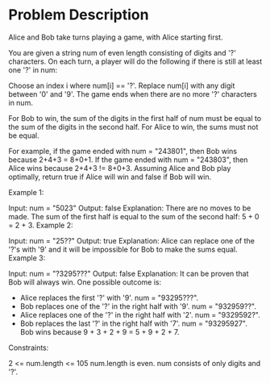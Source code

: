 # Problem Description 

Alice and Bob take turns playing a game, with Alice starting first.

You are given a string num of even length consisting of digits and '?' characters. On each turn, a player will do the following if there is still at least one '?' in num:

Choose an index i where num[i] == '?'.
Replace num[i] with any digit between '0' and '9'.
The game ends when there are no more '?' characters in num.

For Bob to win, the sum of the digits in the first half of num must be equal to the sum of the digits in the second half. For Alice to win, the sums must not be equal.

For example, if the game ended with num = "243801", then Bob wins because 2+4+3 = 8+0+1. If the game ended with num = "243803", then Alice wins because 2+4+3 != 8+0+3.
Assuming Alice and Bob play optimally, return true if Alice will win and false if Bob will win.

 

Example 1:

Input: num = "5023"
Output: false
Explanation: There are no moves to be made.
The sum of the first half is equal to the sum of the second half: 5 + 0 = 2 + 3.
Example 2:

Input: num = "25??"
Output: true
Explanation: Alice can replace one of the '?'s with '9' and it will be impossible for Bob to make the sums equal.
Example 3:

Input: num = "?3295???"
Output: false
Explanation: It can be proven that Bob will always win. One possible outcome is:
- Alice replaces the first '?' with '9'. num = "93295???".
- Bob replaces one of the '?' in the right half with '9'. num = "932959??".
- Alice replaces one of the '?' in the right half with '2'. num = "9329592?".
- Bob replaces the last '?' in the right half with '7'. num = "93295927".
Bob wins because 9 + 3 + 2 + 9 = 5 + 9 + 2 + 7.
 

Constraints:

2 <= num.length <= 105
num.length is even.
num consists of only digits and '?'.
